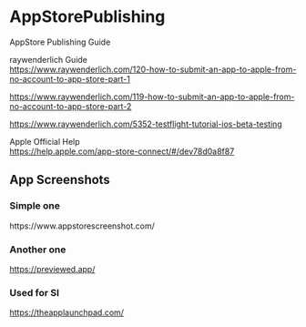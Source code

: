# AppStorePublishing
AppStore Publishing Guide

raywenderlich Guide <br />
https://www.raywenderlich.com/120-how-to-submit-an-app-to-apple-from-no-account-to-app-store-part-1

https://www.raywenderlich.com/119-how-to-submit-an-app-to-apple-from-no-account-to-app-store-part-2

https://www.raywenderlich.com/5352-testflight-tutorial-ios-beta-testing


Apple Official Help <br />
https://help.apple.com/app-store-connect/#/dev78d0a8f87


<h2> App Screenshots</h2>

<h3> Simple one</h3>
https://www.appstorescreenshot.com/

<h3> Another one</h3>

https://previewed.app/

<h3> Used for SI </h3>

https://theapplaunchpad.com/
